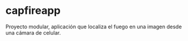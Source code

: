 # capfireapp
Proyecto modular, aplicación que localiza el fuego en una imagen desde una cámara de celular.
